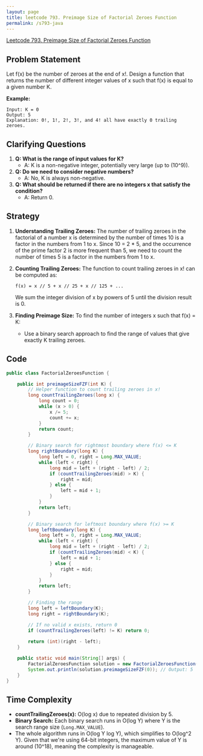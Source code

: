 ```yaml
---
layout: page
title: leetcode 793. Preimage Size of Factorial Zeroes Function
permalink: /s793-java
---
```

[Leetcode 793. Preimage Size of Factorial Zeroes Function](https://algoadvance.github.io/algoadvance/l793)
## Problem Statement
Let f(x) be the number of zeroes at the end of x!. Design a function that returns the number of different integer values of x such that f(x) is equal to a given number K.

**Example:**
```
Input: K = 0
Output: 5
Explanation: 0!, 1!, 2!, 3!, and 4! all have exactly 0 trailing zeroes.
```

## Clarifying Questions
1. **Q: What is the range of input values for K?**
   - A: K is a non-negative integer, potentially very large (up to \(10^9\)).
2. **Q: Do we need to consider negative numbers?**
   - A: No, K is always non-negative.
3. **Q: What should be returned if there are no integers x that satisfy the condition?**
   - A: Return 0.

## Strategy
1. **Understanding Trailing Zeroes:** The number of trailing zeroes in the factorial of a number x is determined by the number of times 10 is a factor in the numbers from 1 to x. Since 10 = 2 * 5, and the occurrence of the prime factor 2 is more frequent than 5, we need to count the number of times 5 is a factor in the numbers from 1 to x.

2. **Counting Trailing Zeroes:** The function to count trailing zeroes in x! can be computed as:
   ```
   f(x) = x // 5 + x // 25 + x // 125 + ...
   ```
   We sum the integer division of x by powers of 5 until the division result is 0.

3. **Finding Preimage Size:** To find the number of integers x such that f(x) = K:
   - Use a binary search approach to find the range of values that give exactly K trailing zeroes.

## Code

```java
public class FactorialZeroesFunction {

    public int preimageSizeFZF(int K) {
        // Helper function to count trailing zeroes in x!
        long countTrailingZeroes(long x) {
            long count = 0;
            while (x > 0) {
                x /= 5;
                count += x;
            }
            return count;
        }

        // Binary search for rightmost boundary where f(x) <= K
        long rightBoundary(long K) {
            long left = 0, right = Long.MAX_VALUE;
            while (left < right) {
                long mid = left + (right - left) / 2;
                if (countTrailingZeroes(mid) > K) {
                    right = mid;
                } else {
                    left = mid + 1;
                }
            }
            return left;
        }

        // Binary search for leftmost boundary where f(x) >= K
        long leftBoundary(long K) {
            long left = 0, right = Long.MAX_VALUE;
            while (left < right) {
                long mid = left + (right - left) / 2;
                if (countTrailingZeroes(mid) < K) {
                    left = mid + 1;
                } else {
                    right = mid;
                }
            }
            return left;
        }

        // Finding the range
        long left = leftBoundary(K);
        long right = rightBoundary(K);

        // If no valid x exists, return 0
        if (countTrailingZeroes(left) != K) return 0;
        
        return (int)(right - left);
    }

    public static void main(String[] args) {
        FactorialZeroesFunction solution = new FactorialZeroesFunction();
        System.out.println(solution.preimageSizeFZF(0)); // Output: 5
    }
}
```

## Time Complexity
- **countTrailingZeroes(x):** O(log x) due to repeated division by 5.
- **Binary Search:** Each binary search runs in O(log Y) where Y is the search range size (`Long.MAX_VALUE`).
- The whole algorithm runs in O(log Y log Y), which simplifies to O(log^2 Y). Given that we're using 64-bit integers, the maximum value of Y is around \(10^18\), meaning the complexity is manageable.